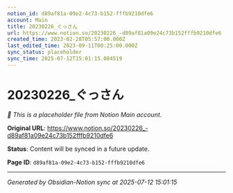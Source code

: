 ```yaml
---
notion_id: d89af81a-09e2-4c73-b152-fffb9210dfe6
account: Main
title: 20230226_ぐっさん
url: https://www.notion.so/20230226_-d89af81a09e24c73b152fffb9210dfe6
created_time: 2023-02-28T05:57:00.000Z
last_edited_time: 2023-09-11T00:25:00.000Z
sync_status: placeholder
sync_time: 2025-07-12T15:01:15.084519
---
```


# 20230226_ぐっさん

*🔄 This is a placeholder file from Notion Main account.*

**Original URL**: https://www.notion.so/20230226_-d89af81a09e24c73b152fffb9210dfe6

**Status**: Content will be synced in a future update.

**Page ID**: `d89af81a-09e2-4c73-b152-fffb9210dfe6`

---

*Generated by Obsidian-Notion sync at 2025-07-12 15:01:15*
